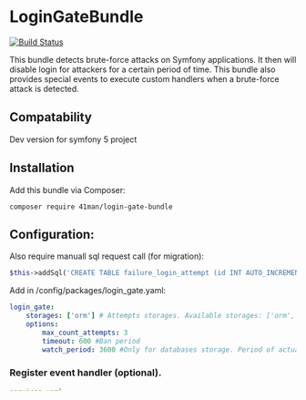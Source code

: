 LoginGateBundle
==============

[![Build Status](https://travis-ci.org/anyx/LoginGateBundle.svg?branch=master)](https://travis-ci.org/anyx/LoginGateBundle)

This bundle detects brute-force attacks on Symfony applications. It then will disable login for attackers for a certain period of time.
This bundle also provides special events to execute custom handlers when a brute-force attack is detected.

## Compatability
Dev version for symfony 5 project

## Installation
Add this bundle via Composer:
```
composer require 41man/login-gate-bundle
```

## Configuration:

Also require manuall sql request call (for migration):
```php
$this->addSql('CREATE TABLE failure_login_attempt (id INT AUTO_INCREMENT NOT NULL, ip VARCHAR(45) NOT NULL, created_at DATETIME NOT NULL, data LONGTEXT NOT NULL COMMENT \'(DC2Type:array)\', INDEX ip (ip), PRIMARY KEY(id)) DEFAULT CHARACTER SET utf8mb4 COLLATE `utf8mb4_unicode_ci` ENGINE = InnoDB');
```

Add in /config/packages/login_gate.yaml:

```yml
login_gate:
    storages: ['orm'] # Attempts storages. Available storages: ['orm', 'session', 'mongodb']
    options:
        max_count_attempts: 3
        timeout: 600 #Ban period
        watch_period: 3600 #Only for databases storage. Period of actuality attempts
 ```
### Register event handler (optional).
```yml
services.yaml
Anyx\LoginGateBundle\Service\BruteForceChecker:
        class: Anyx\LoginGateBundle\Service\BruteForceChecker
        arguments: ['@anyx.login_gate.attempt_storage', '%anyx.login_gate.brute_force_checker_options%']
```

## Usage
In the following example we import the checker via dependency injection in SecurityController.php.
```php
namespace App\Controller;

use Anyx\LoginGateBundle\Service\BruteForceChecker;

/**
 * @var BruteForceChecker $bruteForceChecker
 */
private $bruteForceChecker;

/**
 * SecurityController constructor.
 * @param BruteForceChecker $bruteForceChecker
 */
public function __construct(BruteForceChecker $bruteForceChecker)
{
    $this->bruteForceChecker = $bruteForceChecker;
}
```
We can now use the checker to see if a person is allowed to login.
```php
$this->bruteForceChecker->canLogin($request)
```
We can also clear the loginattempts when a login is succesful.
```php
$this->bruteForceChecker->getStorage()->clearCountAttempts($request);
```

For more examples take a look at the [tests](https://github.com/anyx/LoginGateBundle/tree/master/Tests).
